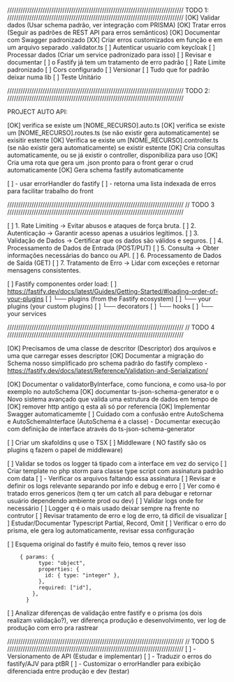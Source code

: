 ////////////////////////////////////////////////////////////////////////////////
TODO 1:
////////////////////////////////////////////////////////////////////////////////
[OK] Validar dados  (Usar schema padrão, ver integração com PRISMA)
[OK] Tratar erros (Seguir as padrões de REST API para erros semânticos)
[OK] Documentar com Swagger padronizado
[XX] Criar erros customizados em função e em um arquivo separado .validator.ts
[  ] Autenticar usuario com keycloak
[  ] Processar dados (Criar um service padronizado para isso)
[  ] Revisar e documentar
[  ]  o Fastify já tem um tratamento de erro padrão
[  ] Rate Limite padronizado
[  ] Cors configurado
[  ] Versionar
[  ] Tudo que for padrão deixar numa lib
[  ] Teste Unitário

////////////////////////////////////////////////////////////////////////////////
TODO 2:
////////////////////////////////////////////////////////////////////////////////

PROJECT AUTO API:

[OK] verifica se existe um [NOME_RECURSO].auto.ts
[OK] verifica se existe um [NOME_RECURSO].routes.ts (se não existir gera automaticamente) se exisitir estente
[OK] Verifica se existe um [NOME_RECURSO].controller.ts (se não existir gera automaticamente) se existir estente
[OK] Cria consultas automaticamente, ou se já existir o controller, disponibiliza para uso
[OK] Cria uma rota que gera um .json pronto para o front gerar o crud automaticamente
[OK] Gera schema fastify automaticamente

[  ] - usar errorHandler do fastify
[  ] - retorna uma lista indexada de erros para facilitar trabalho do front

////////////////////////////////////////////////////////////////////////////////
// TODO 3
////////////////////////////////////////////////////////////////////////////////

[  ] 1. Rate Limiting -> Evitar abusos e ataques de força bruta.
[  ] 2. Autenticação -> Garantir acesso apenas a usuários legítimos.
[  ] 3. Validação de Dados -> Certificar que os dados são válidos e seguros.
[  ] 4. Processamento de Dados de Entrada (POST/PUT)
[  ] 5. Consulta -> Obter informações necessárias do banco ou API.
[  ] 6. Processamento de Dados de Saída (GET)
[  ] 7. Tratamento de Erro -> Lidar com exceções e retornar mensagens consistentes.

[  ] Fastify componentes order load:
[  ] https://fastify.dev/docs/latest/Guides/Getting-Started/#loading-order-of-your-plugins
[  ] └── plugins (from the Fastify ecosystem)
[  ] └── your plugins (your custom plugins)
[  ] └── decorators
[  ] └── hooks
[  ] └── your services

////////////////////////////////////////////////////////////////////////////////
// TODO 4
////////////////////////////////////////////////////////////////////////////////

[OK] Precisamos de uma classe de descritor (Descriptor) dos arquivos e uma que carregar esses descriptor
[OK] Documentar a migração do Schema nosso simplificado pro schema padrão do fastify
complexo - https://fastify.dev/docs/latest/Reference/Validation-and-Serialization/

[OK] Documentar o validatorByInterface, como funciona, e como usa-lo por exemplo no autoSchema
[OK] documentar ts-json-schema-generator e o Novo sistema avançado que valida uma estrutura de dados em tempo de
[OK] remover http antigo q esta ali só por referencia
[OK] Implementar Swagger automaticamemte
[  ] Cuidado com a confusão entre AutoSchema e AutoSchemaInterface (AutoSchema é a classe) - Documentar
execução com definição de interface através do ts-json-schema-generator

[  ] Criar um skafoldins q use o TSX
[  ] Middleware ( NO fastify são os plugins q fazem o papel de middleware)

[  ] Validar se todos os logger tá tipado com a interface em vez do serviço
[  ] Criar template no php storm para classe type script com assinatura padrão com data
[  ]  - Verificar os arquivos faltando essa assinatura
[  ] Revisar e definir os logs relevante separando por info e debug e erro
[  ] Ver como é tratado erros genericos (tem q ter um catch all para debugar e retornar usuário dependendo ambiente prod
ou dev)
[  ] Validar logs onde for necessário
[  ] Logger q é o mais usado deixar sempre na frente no contrutor
[  ] Revisar tratamento de erro e log de erro, tá dificil de visualizar
[  ] Estudar/Documentar Typescript Partial, Record, Omit
[  ] Verificar o erro do prisma, ele gera log automaticamente, revisar essa configuração

[  ] Esquema original do fastify é muito feio, temos q rever isso

```
    { params: {
          type: "object",
          properties: {
            id: { type: "integer" },
          },
          required: ["id"],
        },
      }
```


[  ] Analizar diferenças de validação entre fastify e o prisma (os dois realizam validação?), ver diferença produção e
desenvolvimento, ver log de produção com erro pra rastrear

////////////////////////////////////////////////////////////////////////////////
// TODO 5
////////////////////////////////////////////////////////////////////////////////
[  ] - Versionamento de API (Estudar e implementar)
[  ] - Traduzir o erros do fastify/AJV para ptBR
[  ] - Customizar o errorHandler para exibição diferenciada entre produção e dev (testar)

